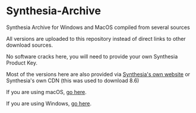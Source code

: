 # Synthesia-Archive

Synthesia Archive for Windows and MacOS compiled from several sources

All versions are uploaded to this repository instead of direct links to other download sources.

No software cracks here, you will need to provide your own Synthesia Product Key.

Most of the versions here are also provided via [Synthesia's own website](https://synthesiagame.com/download) or Synthesia's own CDN (this was used to download 8.6)

If you are using macOS, [go here](https://github.com/92959/Synthesia-Archive/tree/main/macOS).

If you are using Windows, [go here](about:blank).
